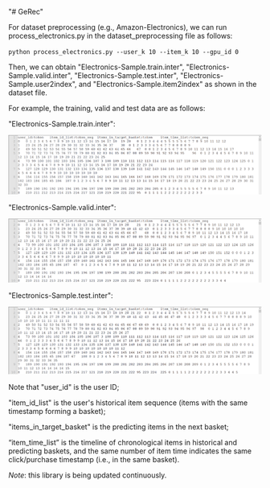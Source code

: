 "# GeRec" 


For dataset preprocessing (e.g., Amazon-Electronics), we can run process_electronics.py in the dataset_preprocessing file as follows:

`python process_electronics.py --user_k 10 --item_k 10 --gpu_id 0`

Then, we can obtain "Electronics-Sample.train.inter", "Electronics-Sample.valid.inter", "Electronics-Sample.test.inter", "Electronics-Sample.user2index", and "Electronics-Sample.item2index" as shown in the dataset file.

For example,  the training, valid and test data are as follows:

"Electronics-Sample.train.inter":

![](asset/train_data.png)

"Electronics-Sample.valid.inter":

![](asset/valid_data.png)

"Electronics-Sample.test.inter":

![](asset/test_data.png)



Note that "user_id" is the user ID;

"item_id_list" is the user's historical item sequence (items with the same timestamp forming a basket);

"items_in_target_basket" is the predicting items in the next basket; 

“item_time_list” is the timeline of chronological items in historical and predicting  baskets, and the same number of item time indicates the  same click/purchase timestamp (i.e., in the same basket).


*Note*: this library is being updated continuously.
